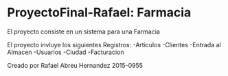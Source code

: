 # ProyectoFinal-Rafael: Farmacia

El proyecto consiste en un sistema para una Farmacia

El proyecto invluye los siguientes Registros:
-Articulos
-Clientes
-Entrada al Almacen
-Usuarios
-Ciudad
-Facturacion

Creado por Rafael Abreu Hernandez 2015-0955
